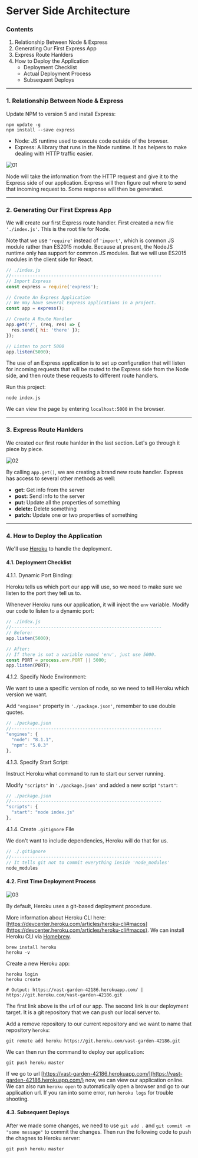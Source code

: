 # Server Side Architecture

### Contents

1. Relationship Between Node & Express
2. Generating Our First Express App
3. Express Route Hanlders
4. How to Deploy the Application
    * Deployment Checklist
    * Actual Deployment Process
    * Subsequent Deploys

---

### 1. Relationship Between Node & Express

Update NPM to version 5 and install Express:
```
npm update -g
npm install --save express
```

* Node: JS runtime used to execute code outside of the browser.
* Express: A library that runs in the Node runtime. It has helpers to make dealing with HTTP traffic easier.

![01](./images/01/01-01.png "01")

Node will take the information from the HTTP request and give it to the Express side of our application. Express will then figure out where to send that incoming request to. Some response will then be generated.

---

### 2. Generating Our First Express App

We will create our first Express route handler. First created a new file `'./index.js'`. This is the root file for Node.

Note that we use `'require'` instead of `'import'`, which is common JS module rather than ES2015 module. Because at present, the NodeJS runtime only has support for common JS modules. But we will use ES2015 modules in the client side for React.

```javascript
// ./index.js
//---------------------------------------------------------
// Import Express
const express = require('express');

// Create An Express Application
// We may have several Express applications in a project.
const app = express();

// Create A Route Handler
app.get('/', (req, res) => {
  res.send({ hi: 'there' });
});

// Listen to port 5000
app.listen(5000);
```

The use of an Express application is to set up configuration that will listen for incoming requests that will be routed to the Express side from the Node side, and then route these requests to different route handlers.

Run this project:
```
node index.js
```
We can view the page by entering `localhost:5000` in the browser.

---

### 3. Express Route Hanlders

We created our first route hanlder in the last section. Let's go through it piece by piece.

![02](./images/01/01-02.png "02")

By calling `app.get()`, we are creating a brand new route handler. Express has access to several other methods as well:

* **get:** Get info from the server
* **post:** Send info to the server
* **put:** Update all the properties of something
* **delete:** Delete something
* **patch:** Update one or two properties of something

---

### 4. How to Deploy the Application

We'll use [Heroku](https://www.heroku.com/) to handle the deployment.

#### 4.1. Deployment Checklist

4.1.1. Dynamic Port Binding:

Heroku tells us which port our app will use, so we need to make sure we listen to the port they tell us to.

Whenever Heroku runs our application, it will inject the `env` variable. Modify our code to listen to a dynamic port:
```javascript
// ./index.js
//---------------------------------------------------------
// Before:
app.listen(5000);

// After:
// If there is not a variable named 'env', just use 5000.
const PORT = process.env.PORT || 5000;
app.listen(PORT);
```

4.1.2. Specify Node Environment:

We want to use a specific version of node, so we need to tell Heroku which version we want.

Add `"engines"` property in `'./package.json'`, remember to use double quotes.
```javascript
// ./package.json
//---------------------------------------------------------
"engines": {
  "node": "8.1.1",
  "npm": "5.0.3"
},
```

4.1.3. Specify Start Script:

Instruct Heroku what command to run to start our server running.

Modify `"scripts"` in `'./package.json'` and added a new script `"start"`:
```javascript
// ./package.json
//---------------------------------------------------------
"scripts": {
  "start": "node index.js"
},
```

4.1.4. Create `.gitignore` File

We don't want to include dependencies, Heroku will do that for us.
```javascript
// ./.gitignore
//---------------------------------------------------------
// It tells git not to commit everything inside 'node_modules'
node_modules
```

#### 4.2. First Time Deployment Process

![03](./images/01/01-03.png "03")

By default, Heroku uses a git-based deployment procedure.

More information about Heroku CLI here:  [https://devcenter.heroku.com/articles/heroku-cli#macos](https://devcenter.heroku.com/articles/heroku-cli#macos). We can install Heroku CLI via [Homebrew](https://brew.sh/).
```
brew install heroku
heroku -v
```

Create a new Heroku app:
```
heroku login
heroku create

# Output: https://vast-garden-42186.herokuapp.com/ | https://git.heroku.com/vast-garden-42186.git
```

The first link above is the url of our app. The second link is our deployment target. It is a git repository that we can push our local server to.

Add a remove repository to our current repository and we want to name that repository `heroku`:
```
git remote add heroku https://git.heroku.com/vast-garden-42186.git
```

We can then run the command to deploy our application:
```
git push heroku master
```

If we go to url [https://vast-garden-42186.herokuapp.com/](https://vast-garden-42186.herokuapp.com/) now, we can view our application online. We can also run `heroku open` to automatically open a browser and go to our application url. If you ran into some error, run `heroku logs` for trouble shooting.

#### 4.3. Subsequent Deploys

After we made some changes, we need to use `git add .` and `git commit -m "some message"` to commit the changes. Then run the following code to push the chagnes to Heroku server:
```
git push heroku master
```
